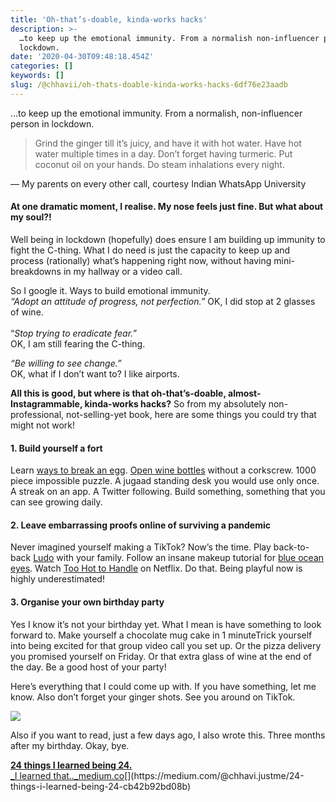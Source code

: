 ```yaml
---
title: 'Oh-that’s-doable, kinda-works hacks'
description: >-
  …to keep up the emotional immunity. From a normalish non-influencer person in
  lockdown.
date: '2020-04-30T09:48:18.454Z'
categories: []
keywords: []
slug: /@chhavii/oh-thats-doable-kinda-works-hacks-6df76e23aadb
---
```


…to keep up the emotional immunity. From a normalish, non-influencer person in lockdown.

> Grind the ginger till it’s juicy, and have it with hot water. Have hot water multiple times in a day. Don’t forget having turmeric. Put coconut oil on your hands. Do steam inhalations every night.

— My parents on every other call, courtesy Indian WhatsApp University

#### **At one dramatic moment, I realise. My nose feels just fine. But what about my soul?!**

Well being in lockdown (hopefully) does ensure I am building up immunity to fight the C-thing. What I do need is just the capacity to keep up and process (rationally) what’s happening right now, without having mini-breakdowns in my hallway or a video call.

So I google it. Ways to build emotional immunity.  
_“Adopt an attitude of progress, not perfection.”_ OK, I did stop at 2 glasses of wine.  
   
“_Stop trying to eradicate fear.”_   
OK, I am still fearing the C-thing.

_“Be willing to see change.”_   
OK, what if I don’t want to? I like airports.

**All this is good, but where is that oh-that’s-doable, almost-Instagrammable, kinda-works hacks?** So from my absolutely non-professional, not-selling-yet book, here are some things you could try that might not work!

#### **1\. Build yourself a fort**

Learn [ways to break an egg](https://www.wikihow.com/Break-an-Egg). [Open wine bottles](https://vinepair.com/articles/7-ways-to-open-a-bottle-of-wine-without-a-corkscrew/) without a corkscrew. 1000 piece impossible puzzle. A jugaad standing desk you would use only once. A streak on an app. A Twitter following. Build something, something that you can see growing daily.

#### **2\. Leave embarrassing proofs online of surviving a pandemic**

Never imagined yourself making a TikTok? Now’s the time. Play back-to-back [Ludo](https://play.google.com/store/apps/details?id=com.ludo.king&hl=en) with your family. Follow an insane makeup tutorial for [blue ocean eyes](https://www.youtube.com/results?search_query=ocean+blue+eye+makeup+). Watch [Too Hot to Handle](https://www.netflix.com/es-en/title/80241027) on Netflix. Do that. Being playful now is highly underestimated!

#### **3\. Organise your own birthday party**

Yes I know it’s not your birthday yet. What I mean is have something to look forward to. Make yourself a chocolate mug cake in 1 minuteTrick yourself into being excited for that group video call you set up. Or the pizza delivery you promised yourself on Friday. Or that extra glass of wine at the end of the day. Be a good host of your party!

Here’s everything that I could come up with. If you have something, let me know. Also don’t forget your ginger shots. See you around on TikTok.

![](https://cdn-images-1.medium.com/max/800/1*00Gw0_WCwzO1Vh8641gIlw.jpeg)

Also if you want to read, just a few days ago, I also wrote this. Three months after my birthday. Okay, bye.

[**24 things I learned being 24.**  
_I learned that.._medium.co](https://medium.com/@chhavi.justme/24-things-i-learned-being-24-cb42b92bd08b "https://medium.com/@chhavi.justme/24-things-i-learned-being-24-cb42b92bd08b")[](https://medium.com/@chhavi.justme/24-things-i-learned-being-24-cb42b92bd08b)